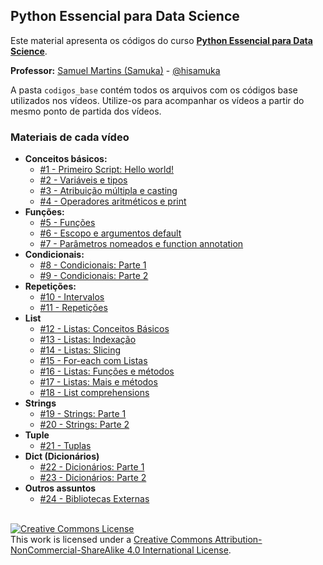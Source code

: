 ## Python Essencial para Data Science

Este material apresenta os códigos do curso **[Python Essencial para Data Science](https://www.youtube.com/playlist?list=PL3ZslI15yo2qCEmnYOa2sq6VQOzQ2CFhj)**.

**Professor:** [Samuel Martins (Samuka)](http://hisamuka.github.io/) - [@hisamuka](https://hisamuka.github.io)

A pasta `codigos_base` contém todos os arquivos com os códigos base utilizados nos vídeos. Utilize-os para acompanhar os vídeos a partir do mesmo ponto de partida dos vídeos.

### Materiais de cada vídeo
- **Conceitos básicos:**
  - [#1 - Primeiro Script: Hello world!](https://github.com/xavecoding/python-essencial-para-data-science/blob/main/hello_world.py)
  - [#2 - Variáveis e tipos](https://github.com/xavecoding/python-essencial-para-data-science/blob/main/01_variaveis_e_tipos.ipynb)
  - [#3 - Atribuição múltipla e casting](https://github.com/xavecoding/python-essencial-para-data-science/blob/main/01_variaveis_e_tipos.ipynb)
  - [#4 - Operadores aritméticos e print](https://github.com/xavecoding/python-essencial-para-data-science/blob/main/01_variaveis_e_tipos.ipynb)
- **Funções:**
  - [#5 - Funções](https://github.com/xavecoding/python-essencial-para-data-science/blob/main/02_funcoes.ipynb)
  - [#6 - Escopo e argumentos default](https://github.com/xavecoding/python-essencial-para-data-science/blob/main/02_funcoes.ipynb)
  - [#7 - Parâmetros nomeados e function annotation](https://github.com/xavecoding/python-essencial-para-data-science/blob/main/02_funcoes.ipynb)
- **Condicionais:**
  - [#8 - Condicionais: Parte 1](https://github.com/xavecoding/python-essencial-para-data-science/blob/main/03_condicionais.ipynb)
  - [#9 - Condicionais: Parte 2](https://github.com/xavecoding/python-essencial-para-data-science/blob/main/03_condicionais.ipynb)
- **Repetições:**
  - [#10 - Intervalos](https://github.com/xavecoding/python-essencial-para-data-science/blob/main/04_loops.ipynb)
  - [#11 - Repetições](https://github.com/xavecoding/python-essencial-para-data-science/blob/main/04_loops.ipynb)
- **List**
  - [#12 - Listas: Conceitos Básicos](https://github.com/xavecoding/python-essencial-para-data-science/blob/main/05_lists.ipynb)
  - [#13 - Listas: Indexação](https://github.com/xavecoding/python-essencial-para-data-science/blob/main/05_lists.ipynb)
  - [#14 - Listas: Slicing](https://github.com/xavecoding/python-essencial-para-data-science/blob/main/05_lists.ipynb)
  - [#15 - For-each com Listas](https://github.com/xavecoding/python-essencial-para-data-science/blob/main/05_lists.ipynb)
  - [#16 - Listas: Funções e métodos](https://github.com/xavecoding/python-essencial-para-data-science/blob/main/05_lists.ipynb)
  - [#17 - Listas: Mais e métodos](https://github.com/xavecoding/python-essencial-para-data-science/blob/main/05_lists.ipynb)
  - [#18 - List comprehensions](https://github.com/xavecoding/python-essencial-para-data-science/blob/main/05_lists.ipynb)
- **Strings**
  - [#19 - Strings: Parte 1](https://github.com/xavecoding/python-essencial-para-data-science/blob/main/06_strings.ipynb)
  - [#20 - Strings: Parte 2](https://github.com/xavecoding/python-essencial-para-data-science/blob/main/06_strings.ipynb)
- **Tuple**
  - [#21 - Tuplas](https://github.com/xavecoding/python-essencial-para-data-science/blob/main/07_tuplas.ipynb)
- **Dict (Dicionários)**
  - [#22 - Dicionários: Parte 1](https://github.com/xavecoding/python-essencial-para-data-science/blob/main/08_dicionarios.ipynb)
  - [#23 - Dicionários: Parte 2](https://github.com/xavecoding/python-essencial-para-data-science/blob/main/08_dicionarios.ipynb)
- **Outros assuntos**
  - [#24 - Bibliotecas Externas](https://github.com/xavecoding/python-essencial-para-data-science/blob/main/09_bibliotecas_externas.ipynb)



<br/>
<a rel="license" href="http://creativecommons.org/licenses/by-nc-sa/4.0/"><img alt="Creative Commons License" style="border-width:0" src="https://i.creativecommons.org/l/by-nc-sa/4.0/88x31.png" /></a><br />This work is licensed under a <a rel="license" href="http://creativecommons.org/licenses/by-nc-sa/4.0/">Creative Commons Attribution-NonCommercial-ShareAlike 4.0 International License</a>.
